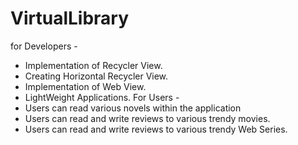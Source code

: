 # VirtualLibrary

for Developers -
 - Implementation of Recycler View.
 - Creating Horizontal Recycler View.
 - Implementation of Web View.
 - LightWeight Applications. 
 For Users - 
 - Users can read various novels within the application
  - Users can read and write reviews to various trendy movies.
  - Users can read and write reviews to various trendy Web Series.
